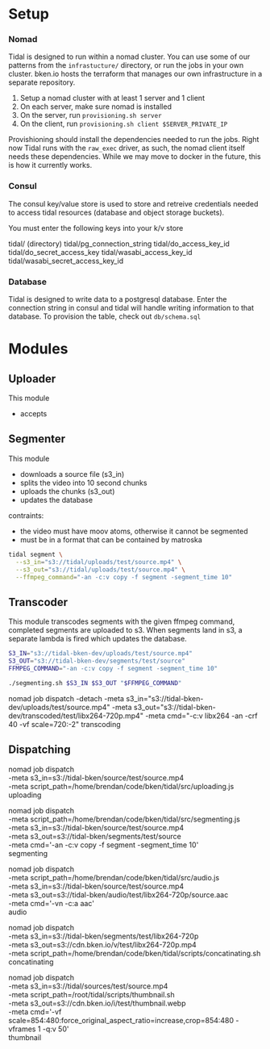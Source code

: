 # Setup

### Nomad

Tidal is designed to run within a nomad cluster. You can use some of our patterns from the `infrastucture/` directory, or run the jobs in your own cluster. bken.io hosts the terraform that manages our own infrastructure in a separate repository.

1. Setup a nomad cluster with at least 1 server and 1 client
2. On each server, make sure nomad is installed
3. On the server, run `provisioning.sh server`
4. On the client, run `provisioning.sh client $SERVER_PRIVATE_IP`

Provishioning should install the dependencies needed to run the jobs. Right now Tidal runs with the `raw_exec` driver, as such, the nomad client itself needs these dependencies. While we may move to docker in the future, this is how it currently works.

### Consul

The consul key/value store is used to store and retreive credentials needed to access tidal resources (database and object storage buckets).

You must enter the following keys into your k/v store

tidal/ (directory)
tidal/pg_connection_string
tidal/do_access_key_id
tidal/do_secret_access_key
tidal/wasabi_access_key_id
tidal/wasabi_secret_access_key_id

### Database

Tidal is designed to write data to a postgresql database. Enter the connection string in consul and tidal will handle writing information to that database. To provision the table, check out `db/schema.sql`

# Modules

## Uploader

This module

- accepts 

## Segmenter

This module

- downloads a source file (s3_in)
- splits the video into 10 second chunks
- uploads the chunks (s3_out)
- updates the database

contraints:

- the video must have moov atoms, otherwise it cannot be segmented
- must be in a format that can be contained by matroska

```bash
tidal segment \
  --s3_in="s3://tidal/uploads/test/source.mp4" \
  --s3_out="s3://tidal/uploads/test/source.mp4" \
  --ffmpeg_command="-an -c:v copy -f segment -segment_time 10"
```

## Transcoder

This module transcodes segments with the given ffmpeg command, completed segments are uploaded to s3. When segments land in s3, a separate lambda is fired which updates the database.

```bash
S3_IN="s3://tidal-bken-dev/uploads/test/source.mp4"
S3_OUT="s3://tidal-bken-dev/segments/test/source"
FFMPEG_COMMAND="-an -c:v copy -f segment -segment_time 10"

./segmenting.sh $S3_IN $S3_OUT "$FFMPEG_COMMAND"
```

nomad job dispatch -detach -meta s3_in="s3://tidal-bken-dev/uploads/test/source.mp4" -meta s3_out="s3://tidal-bken-dev/transcoded/test/libx264-720p.mp4" -meta cmd="-c:v libx264 -an -crf 40 -vf scale=720:-2" transcoding

## Dispatching

nomad job dispatch \
  -meta s3_in=s3://tidal-bken/source/test/source.mp4 \
  -meta script_path=/home/brendan/code/bken/tidal/src/uploading.js \
  uploading

nomad job dispatch \
  -meta script_path=/home/brendan/code/bken/tidal/src/segmenting.js \
  -meta s3_in=s3://tidal-bken/source/test/source.mp4 \
  -meta s3_out=s3://tidal-bken/segments/test/source \
  -meta cmd='-an -c:v copy -f segment -segment_time 10' \
  segmenting

nomad job dispatch \
  -meta script_path=/home/brendan/code/bken/tidal/src/audio.js \
  -meta s3_in=s3://tidal-bken/source/test/source.mp4 \
  -meta s3_out=s3://tidal-bken/audio/test/libx264-720p/source.aac \
  -meta cmd='-vn -c:a aac' \
  audio

nomad job dispatch \
  -meta s3_in=s3://tidal-bken/segments/test/libx264-720p \
  -meta s3_out=s3://cdn.bken.io/v/test/libx264-720p.mp4 \
  -meta script_path=/home/brendan/code/bken/tidal/scripts/concatinating.sh \
  concatinating

nomad job dispatch \
  -meta s3_in=s3://tidal/sources/test/source.mp4 \
  -meta script_path=/root/tidal/scripts/thumbnail.sh \
  -meta s3_out=s3://cdn.bken.io/i/test/thumbnail.webp \
  -meta cmd='-vf scale=854:480:force_original_aspect_ratio=increase,crop=854:480 -vframes 1 -q:v 50' \
  thumbnail